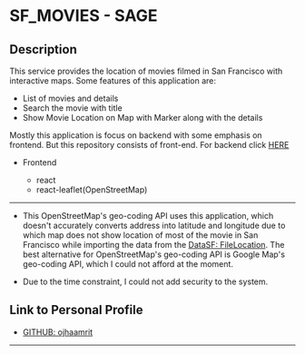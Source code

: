 # SF_MOVIES - SAGE 

## Description
This service provides the location of movies filmed in San Francisco with interactive maps. 
Some features of this application are: 
- List of movies and details
- Search the movie with title
- Show Movie Location on Map with Marker along with the details

Mostly this application is focus on backend with some emphasis on frontend. But this repository consists of front-end. For backend click [HERE](https://github.com/ojhaamrit/sf-movies)
   
- Frontend
   
   - react
   - react-leaflet(OpenStreetMap)

---

- This OpenStreetMap's geo-coding API uses this application, which doesn't accurately converts 
address into latitude and longitude due to which map does not show location of most of the 
movie in San Francisco while importing the data from the [DataSF: FileLocation](https://data.sfgov.org/resource/yitu-d5am.json).
The best alternative for  OpenStreetMap's geo-coding API is Google Map's geo-coding API, which I could not afford at the moment.

- Due to the time constraint, I could not add security to the system. 

## Link to Personal Profile

- [GITHUB: ojhaamrit](https://github.com/ojhaamrit)

---
